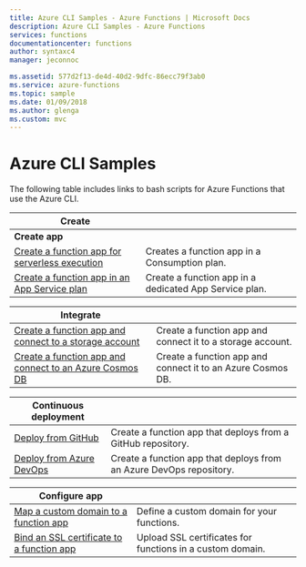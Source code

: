 ```yaml
---
title: Azure CLI Samples - Azure Functions | Microsoft Docs
description: Azure CLI Samples - Azure Functions
services: functions
documentationcenter: functions
author: syntaxc4
manager: jeconnoc

ms.assetid: 577d2f13-de4d-40d2-9dfc-86ecc79f3ab0
ms.service: azure-functions
ms.topic: sample
ms.date: 01/09/2018
ms.author: glenga
ms.custom: mvc
---
```


# Azure CLI Samples

The following table includes links to bash scripts for Azure Functions that use the Azure CLI.

|**Create**| |
|---|---|
|<a name="create"></a>**Create app**||
| [Create a function app for serverless execution](scripts/functions-cli-create-serverless.md) | Creates a function app in a Consumption plan.  |
| [Create a function app in an App Service plan](scripts/functions-cli-create-app-service-plan.md) | Create a function app in a dedicated App Service plan. |

|**Integrate**||
|---|---|
| [Create a function app and connect to a storage account](scripts/functions-cli-create-function-app-connect-to-storage-account.md) | Create a function app and connect it to a storage account. |
| [Create a function app and connect to an Azure Cosmos DB](scripts/functions-cli-create-function-app-connect-to-cosmos-db.md) | Create a function app and connect it to an Azure Cosmos DB. |

|**Continuous deployment**||
|---|---|
| [Deploy from GitHub](scripts/functions-cli-create-function-app-github-continuous.md) | Create a function app that deploys from a GitHub repository.  |
| [Deploy from Azure DevOps](scripts/functions-cli-create-function-app-vsts-continuous.md) | Create a function app that deploys from an Azure DevOps repository.  |

|**Configure app**||
|---|---|
| [Map a custom domain to a function app](scripts/functions-cli-configure-custom-domain.md) | Define a custom domain for your functions.  |
| [Bind an SSL certificate to a function app](scripts/functions-cli-configure-ssl-certificate.md)  |  Upload SSL certificates for functions in a custom domain. |

<!---

|**Scale app**||

|**Connect app to resources**||
-->
